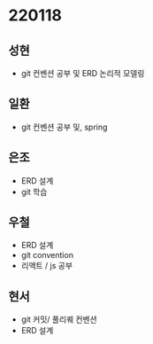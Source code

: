 # 220118

## 성현

- git 컨벤션 공부 및 ERD 논리적 모델링

## 일환

- git 컨벤션 공부 및, spring

## 은조

- ERD 설계
- git 학습 

## 우철

- ERD 설계
- git convention
- 리액트 / js 공부

## 현서

- git 커밋/ 풀리퀘 컨벤션
- ERD 설계
